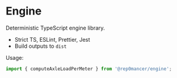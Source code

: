 # Engine

Deterministic TypeScript engine library.

- Strict TS, ESLint, Prettier, Jest
- Build outputs to `dist`

Usage:

```ts
import { computeAxleLoadPerMeter } from '@rep0mancer/engine';
```
